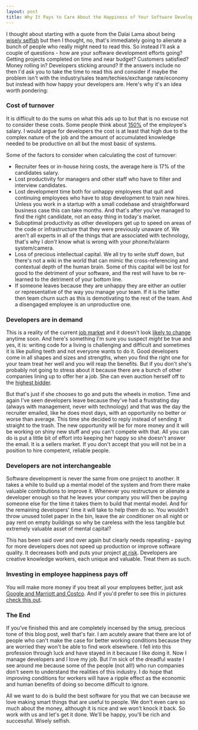 ```yaml
---
layout: post
title: Why It Pays to Care About the Happiness of Your Software Developers
---
```


I thought about starting with a quote from the Dalai Lama about being [wisely selfish](http://wineandbowties.com/ideas/his-holiness-the-dalai-lama-on-selfishness/) but then I thought, no, that's immediately going to alienate a bunch of people who really might need to read this. So instead I'll ask a couple of questions - how are your software development efforts going? Getting projects completed on time and near budget? Customers satisfied? Money rolling in? Developers sticking around? If the answers include no then I'd ask you to take the time to read this and consider if maybe the problem isn't with the industry/sales team/techies/exchange rate/economy but instead with how happy your developers are. Here's why it's an idea worth pondering:

### Cost of turnover

  It is difficult to do the sums on what this ads up to but that is no excuse not to consider these costs. Some people think about [150%](http://www.inc.com/suzanne-lucas/why-employee-turnover-is-so-costly.html) of the employee's salary. I would argue for developers the cost is at least that high due to the complex nature of the job and the amount of accumulated knowledge needed to be productive on all but the most basic of systems.

  Some of the factors to consider when calculating the cost of turnover:

  - Recruiter fees or in-house hiring costs, the average here is 17% of the candidates salary.
  - Lost productivity for managers and other staff who have to filter and interview candidates.
  - Lost development time both for unhappy employees that quit and continuing employees who have to stop development to train new hires. Unless you work in a startup with a small codebase and straightforward business case this can take months. And that's after you've managed to find the right candidate, not an easy thing in today's market.
  - Suboptimal productivity as other developers get up to speed on areas of the code or infrastructure that they were previously unaware of. We aren't all experts in all of the things that are associated with technology, that's why I *don't* know what is wrong with your phone/tv/alarm system/camera.
  - Loss of precious intellectual capital. We all try to write stuff down, but there's not a wiki in the world that can mimic the cross-referencing and contextual depth of the human brain. Some of this capital will be lost for good to the detriment of your software, and the rest will have to be re-learned to the detriment of your bottom line.
  - If someone leaves because they are unhappy they are either an outlier or representative of the way you manage your team. If it is the latter then team churn such as this is demotivating to the rest of the team. And a disengaged employee is an unproductive one.

### Developers are in demand

 This is a reality of the current [job market](https://code.org/stats) and it doesn't look [likely to change](http://www.bls.gov/ooh/computer-and-information-technology/software-developers.htm) anytime soon. And here's something I'm sure you suspect *might* be true and yes, it is: writing code for a living is challenging and difficult and sometimes it is like pulling teeth and not everyone wants to do it. Good developers come in all shapes and sizes and strengths, when you find the right one for your team treat her well and you will reap the benefits. But if you don't she's probably not going to stress about it because there are a bunch of other companies lining up to offer her a job. She can even auction herself off to the [highest bidder](https://hired.com/).

 But that's just if she chooses to go and puts the wheels in motion. Time and again I've seen developers leave because they've had a frustrating day (always with management, never with technology) and that was the day the recruiter emailed, like he does most days, with an opportunity no better or worse than average. This time she decided to reply instead of sending it straight to the trash. The new opportunity will be for more money and it will be working on shiny new stuff and you can't compete with that. All you can do is put a little bit of effort into keeping her happy so she doesn't answer the email. It is a sellers market. If you don't accept that you will not be in a position to hire competent, reliable people.

### Developers are not interchangeable

 Software development is never the same from one project to another. It takes a while to build up a mental model of the system and from there make valuable contributions to improve it. Whenever you restructure or alienate a developer enough so that he leaves your company you will then be paying someone else for the time it takes them to build that mental model. And for the remaining developers' time it will take to help them do so. You wouldn't throw unused toilet paper in the bin, leave the air conditioner on all night or pay rent on empty buildings so why be careless with the less tangible but extremely valuable asset of mental capital?

 This has been said over and over again but clearly needs repeating - paying for more developers does not speed up production or improve software quality. It decreases both and puts your project [at risk](http://www.drdobbs.com/architecture-and-design/2010-it-project-success-rates/226500046). Developers are creative knowledge workers, each unique and valuable. Treat them as such.

### Investing in employee happiness pays off

You will make more money if you treat all your employees better, just ask [Google and Marriott and Costco](http://www.usatoday.com/story/money/personalfinance/2013/02/19/treating-employees-well-stock-price/1839887/). And if you'd prefer to see this in pictures [check this out](http://www.good.co/blog/2013/11/13/workplace-happiness/).

### The End

If you've finished this and are completely incensed by the smug, precious tone of this blog post, well that's fair. I am acutely aware that there are lot of people who can't make the case for better working conditions because they are worried they won't be able to find work elsewhere. I fell into this profession through luck and have stayed in it because I like doing it. Now I manage developers and I love my job. But I'm sick of the dreadful waste I see around me because some of the people (not all!) who run companies don't seem to understand the realities of this industry. I do hope that improving conditions for workers will have a ripple effect as the economic and human benefits of doing so become difficult to ignore.

All we want to do is build the best software for you that we can because we love making smart things that are useful to people. We don't even care so much about the money, although it is nice and we won't knock it back. So work with us and let's get it done. We'll be happy, you'll be rich and successful. Wisely selfish.
